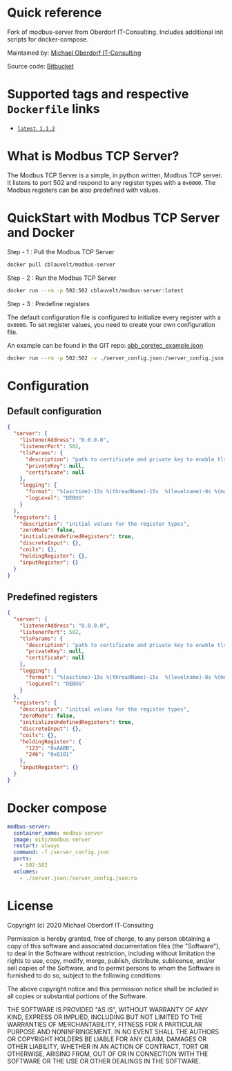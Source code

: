 # Quick reference

Fork of modbus-server from Oberdorf IT-Consulting. Includes additional init scripts for docker-compose.

Maintained by: [Michael Oberdorf IT-Consulting](https://www.oberdorf-itc.de/)

Source code: [Bitbucket](https://bitbucket.org/Cybcon/modbus-server/src/master/)

# Supported tags and respective `Dockerfile` links

- [`latest`, `1.1.2`](https://bitbucket.org/Cybcon/modbus-server/src/1.1.2/Dockerfile)

# What is Modbus TCP Server?

The Modbus TCP Server is a simple, in python written, Modbus TCP server. It listens to port 502 and respond to any register types with a `0x0000`.
The Modbus registers can be also predefined with values.

# QuickStart with Modbus TCP Server and Docker

Step - 1 : Pull the Modbus TCP Server

```bash
docker pull cblauvelt/modbus-server
```

Step - 2 : Run the Modbus TCP Server

```bash
docker run --rm -p 502:502 cblauvelt/modbus-server:latest
```

Step - 3 : Predefine registers

The default configuration file is configured to initialize every register with a `0x0000`.
To set register values, you need to create your own configuration file.

An example can be found in the GIT repo: [abb_coretec_example.json](https://github.com/cblauvelt/oitc-modbus-server/blob/main/examples/abb_coretec_example.json)

```bash
docker run --rm -p 502:502 -v ./server_config.json:/server_config.json oitc/modbus-server:latest -f /server_config.json
```

# Configuration

## Default configuration

```json
{
  "server": {
    "listenerAddress": "0.0.0.0",
    "listenerPort": 502,
    "tlsParams": {
      "description": "path to certificate and private key to enable tls",
      "privateKey": null,
      "certificate": null
    },
    "logging": {
      "format": "%(asctime)-15s %(threadName)-15s  %(levelname)-8s %(module)-15s:%(lineno)-8s %(message)s",
      "logLevel": "DEBUG"
    }
  },
  "registers": {
    "description": "initial values for the register types",
    "zeroMode": false,
    "initializeUndefinedRegisters": true,
    "discreteInput": {},
    "coils": {},
    "holdingRegister": {},
    "inputRegister": {}
  }
}
```

## Predefined registers

```json
{
  "server": {
    "listenerAddress": "0.0.0.0",
    "listenerPort": 502,
    "tlsParams": {
      "description": "path to certificate and private key to enable tls",
      "privateKey": null,
      "certificate": null
    },
    "logging": {
      "format": "%(asctime)-15s %(threadName)-15s  %(levelname)-8s %(module)-15s:%(lineno)-8s %(message)s",
      "logLevel": "DEBUG"
    }
  },
  "registers": {
    "description": "initial values for the register types",
    "zeroMode": false,
    "initializeUndefinedRegisters": true,
    "discreteInput": {},
    "coils": {},
    "holdingRegister": {
      "123": "0xAABB",
      "246": "0x0101"
    },
    "inputRegister": {}
  }
}
```

# Docker compose

```yaml
modbus-server:
  container_name: modbus-server
  image: oitc/modbus-server
  restart: always
  command: -f /server_config.json
  ports:
    - 502:502
  volumes:
    - ./server.json:/server_config.json:ro
```

# License

Copyright (c) 2020 Michael Oberdorf IT-Consulting

Permission is hereby granted, free of charge, to any person obtaining a copy
of this software and associated documentation files (the "Software"), to deal
in the Software without restriction, including without limitation the rights
to use, copy, modify, merge, publish, distribute, sublicense, and/or sell
copies of the Software, and to permit persons to whom the Software is
furnished to do so, subject to the following conditions:

The above copyright notice and this permission notice shall be included in all
copies or substantial portions of the Software.

THE SOFTWARE IS PROVIDED "AS IS", WITHOUT WARRANTY OF ANY KIND, EXPRESS OR
IMPLIED, INCLUDING BUT NOT LIMITED TO THE WARRANTIES OF MERCHANTABILITY,
FITNESS FOR A PARTICULAR PURPOSE AND NONINFRINGEMENT. IN NO EVENT SHALL THE
AUTHORS OR COPYRIGHT HOLDERS BE LIABLE FOR ANY CLAIM, DAMAGES OR OTHER
LIABILITY, WHETHER IN AN ACTION OF CONTRACT, TORT OR OTHERWISE, ARISING FROM,
OUT OF OR IN CONNECTION WITH THE SOFTWARE OR THE USE OR OTHER DEALINGS IN THE
SOFTWARE.
